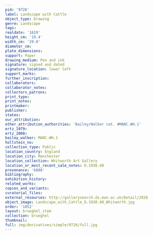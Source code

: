 ```yaml
---
pid: '9726'
label: Landscape with Cattle
object_type: Drawing
genre: Landscape
tags: 
realdate: '1619'
height_cm: '19.4'
width_cm: '29.8'
diameter_cm: 
plate_dimensions: 
support: Paper
drawing_medium: Pen and ink
signature: signed and dated
signature_location: lower left
support_marks: 
further_inscription: 
collaborators: 
collaborator_notes: 
collectors_patrons: 
print_type: 
print_notes: 
printmaker: 
publisher: 
states: 
our_attribution: 
other_attribution_authorities: 'Bailey/Walker cat. #MANC.WH.1'
ertz_1979: 
ertz_2008: 
bailey_walker: MANC.WH.1
hollstein_no: 
collection_type: Public
location_country: England
location_city: Manchester
location_collection: Whitworth Art Gallery
location_or_most_recent_sale_notes: D.1930.40
provenance: '6888'
bibliography: 
exhibition_history: 
related_works: 
copies_and_variants: 
curatorial_files: 
external_resources: http://gallerysearch.ds.man.ac.uk/Detail/3920
object_image: Landscape_with_Cattle_D.1930.40_Whitworth.jpg
order: '1052'
layout: brueghel_item
collection: brueghel
thumbnail: 
full: img/derivatives/simple/9726/full.jpg
---
```

